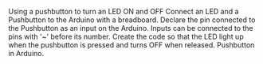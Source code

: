Using a pushbutton to turn an LED ON and OFF
Connect an LED and a Pushbutton to the Arduino with a breadboard.
Declare the pin connected to the Pushbutton as an input on the Arduino.
Inputs can be connected to the pins with '~' before its number.
Create the code so that the LED light up  when the pushbutton is pressed and turns OFF when released.
Pushbutton in Arduino.
